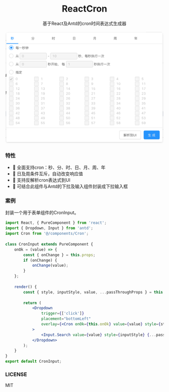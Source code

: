 <div align="center">
    <h1>ReactCron</h1>
    <div>基于React及Antd的cron时间表达式生成器</div>
    <br/>
    <img src="./snapshot.png" alt="效果图" />
</div>


### 特性
- 🎉 全面支持cron：秒、分、时、日、月、周、年
- 🎉 日及周条件互斥，自动改变响应值
- 🎉 支持反解析cron表达式到UI
- 🎉 可结合此组件与Antd的下拉及输入组件封装成下拉输入框


### 案例
封装一个用于表单组件的CronInput。

```jsx
import React, { PureComponent } from 'react';
import { Dropdown, Input } from 'antd';
import Cron from '@/components/Cron';

class CronInput extends PureComponent {
    onOk = (value) => {
        const { onChange } = this.props;
        if (onChange) {
            onChange(value);
        }
    };

    render() {
        const { style, inputStyle, value, ...passThroughProps } = this.props;

        return (
            <Dropdown
                trigger={['click']}
                placement="bottomLeft"
                overlay={<Cron onOk={this.onOk} value={value} style={style} />}
            >
                <Input.Search value={value} style={inputStyle} {...passThroughProps} />
            </Dropdown>
        );
    }
}
export default CronInput;
```

### LICENSE
MIT
